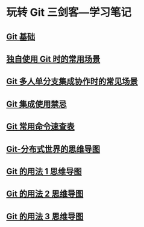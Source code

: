 # 玩转 Git 三剑客—学习笔记

## [Git 基础](module-1/git-basic.md)

## [独自使用 Git 时的常用场景](module-2/module-2.md)

## [Git 多人单分支集成协作时的常见场景](module-3/module-3.md)

## [Git 集成使用禁忌](module-4/module-4.md)

## [Git 常用命令速查表](git-command.md)

## [Git-分布式世界的思维导图](images/git-distributed-world.png)

## [Git 的用法 1 思维导图](images/git-approach-1.png)

## [Git 的用法 2 思维导图](images/git-approach-2.png)

## [Git 的用法 3 思维导图](images/git-approach-3.png)
